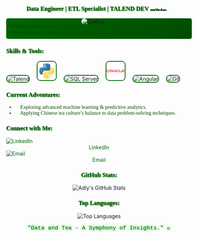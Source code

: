<!-- Header -->
<h3 align="center" style="color: #006400; font-family: 'Verdana'; text-shadow: 1px 1px 2px #004d00;">
  Data Engineer | ETL Specialist | TALEND DEV
  <span style="font-family: 'Verdana'; font-size: 0.5em; letter-spacing: -0.05em; color: #004d00; text-shadow: 0.5px 0.5px 1px #003300;">
    𝓪𝓷𝓭 𝓽𝓮𝓪 𝓵𝓸𝓿𝓮𝓻
  </span> 🍃
</h3>

<img align="right" alt="Coding" width="300" src="https://media0.giphy.com/media/v1.Y2lkPTc5MGI3NjExY3pkZmU2ZXU2Znh2MGRjMXJrdnRsbGp4YmFnOXBzNDMzaDRqNGxlYiZlcD12MV9pbnRlcm5hbF9naWZfYnlfaWQmY3Q9Zw/mBLYrKaZJACmtum22X/giphy.webp" style="border-radius: 10px;">

<!-- Short Intro -->
<p align="left" style="color: #004d00; font-size: 1.1em; font-family: 'Lucida Console'; background: linear-gradient(135deg, #006400 0%, #004d00 100%); padding: 10px; border-radius: 5px;">
  Merging data magic with the zen of tea. Let’s brew up some innovation together!
</p>

<!-- Skills & Tools with Emphasis on Talend -->
<h3 align="left" style="color: #006400; font-family: 'Verdana'; text-shadow: 1px 1px 2px #004d00;">Skills & Tools:</h3>
<p align="left">
  <img src="https://www.vectorlogo.zone/logos/talend/talend-icon.svg" alt="Talend" width="50" height="50" style="margin-right: 15px; border: 2px solid #006400; border-radius: 10px; transition: transform 0.3s ease;" class="hover-zoom" />
  <img src="https://raw.githubusercontent.com/devicons/devicon/master/icons/python/python-original.svg" alt="Python" width="50" height="50" style="margin-right: 15px; border: 2px solid #006400; border-radius: 10px; transition: transform 0.3s ease;" class="hover-zoom" />
  <img src="https://www.vectorlogo.zone/logos/microsoft/microsoft-icon.svg" alt="SQL Server" width="50" height="50" style="margin-right: 15px; border: 2px solid #006400; border-radius: 10px; transition: transform 0.3s ease;" class="hover-zoom" />
  <img src="https://raw.githubusercontent.com/devicons/devicon/master/icons/oracle/oracle-original.svg" alt="Oracle" width="50" height="50" style="margin-right: 15px; border: 2px solid #006400; border-radius: 10px; transition: transform 0.3s ease;" class="hover-zoom" />
  <img src="https://angular.io/assets/images/logos/angular/angular.svg" alt="Angular" width="50" height="50" style="margin-right: 15px; border: 2px solid #006400; border-radius: 10px; transition: transform 0.3s ease;" class="hover-zoom" />
  <img src="https://www.vectorlogo.zone/logos/git-scm/git-scm-icon.svg" alt="Git" width="50" height="50" style="margin-right: 15px; border: 2px solid #006400; border-radius: 10px; transition: transform 0.3s ease;" class="hover-zoom" />
</p>

<!-- What I'm Working On -->
<h3 align="left" style="color: #006400; font-family: 'Verdana'; text-shadow: 1px 1px 2px #004d00;">Current Adventures:</h3>
<ul style="color: #004d00; font-family: 'Trebuchet MS';">
  <li>🌸 Exploring advanced machine learning & predictive analytics.</li>
  <li>🌸 Applying Chinese tea culture’s balance to data problem-solving techniques. 🍵</li>
</ul>

<!-- Let's Connect -->
<h3 align="left" style="color: #006400; font-family: 'Verdana'; text-shadow: 1px 1px 2px #004d00;">Connect with Me:</h3>
<p align="left">
  <a href="https://www.linkedin.com/in/adly-byby-42448b243/" target="_blank" style="text-decoration: none; color: #006400; transition: color 0.3s ease;">
    <img src="https://img.icons8.com/color/48/000000/linkedin.png" alt="LinkedIn" width="40" height="40" />
    <span style="display: block; text-align: center;">LinkedIn</span>
  </a>
  <a href="mailto:adly.byby@esprit.tn" style="text-decoration: none; color: #006400; transition: color 0.3s ease;">
    <img src="https://img.icons8.com/color/48/000000/gmail.png" alt="Email" width="40" height="40" />
    <span style="display: block; text-align: center;">Email</span>
  </a>
</p>

<!-- GitHub Stats -->
<h3 align="center" style="color: #006400; font-family: 'Verdana'; text-shadow: 1px 1px 2px #004d00;">GitHub Stats:</h3>
<p align="center">
  <img src="https://github-readme-stats.vercel.app/api?username=bybyadly&show_icons=true&count_private=true&hide_title=true&hide=prs&theme=github_dark&border_color=004d00&text_color=004d00&icon_color=006400" alt="Adly's GitHub Stats" />
</p>

<!-- Top Languages -->
<h3 align="center" style="color: #006400; font-family: 'Verdana'; text-shadow: 1px 1px 2px #004d00;">Top Languages:</h3>
<p align="center">
  <img src="https://github-readme-stats.vercel.app/api/top-langs?username=bybyadly&show_icons=true&locale=en&layout=compact&theme=github_dark&border_color=004d00&text_color=004d00" alt="Top Languages" />
</p>

<!-- Footer -->
<p align="center" style="color: #004d00; font-family: 'Courier New'; font-size: 1.1em; text-shadow: 0 0 10px #00ff00;">
  "Data and Tea - A Symphony of Insights." 🍵
</p>

